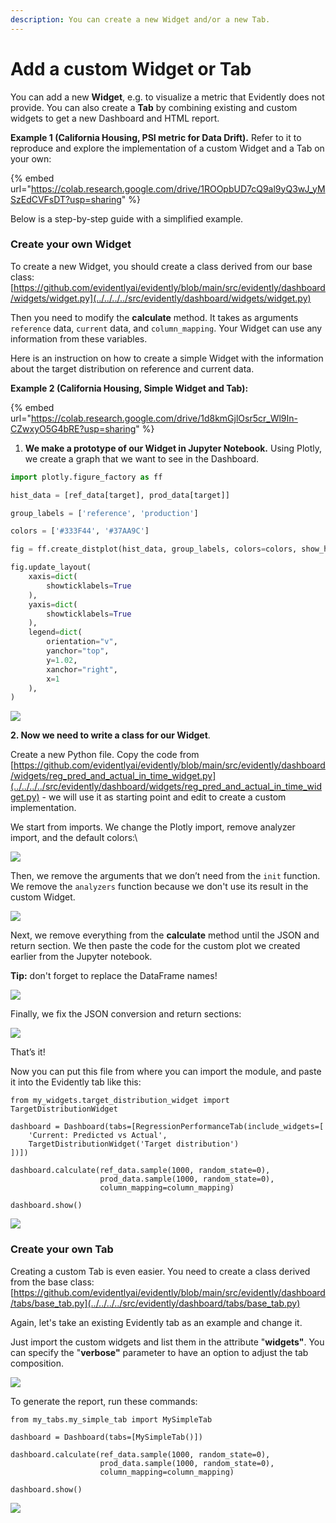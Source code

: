 ```yaml
---
description: You can create a new Widget and/or a new Tab.
---
```


# Add a custom Widget or Tab

You can add a new **Widget**, e.g. to visualize a metric that Evidently does not provide. You can also create a **Tab** by combining existing and custom widgets to get a new Dashboard and HTML report.

**Example 1 (California Housing, PSI metric for Data Drift).** Refer to it to reproduce and explore the implementation of a custom Widget and a Tab on your own:

{% embed url="https://colab.research.google.com/drive/1ROOpbUD7cQ9al9yQ3wJ_yMSzEdCVFsDT?usp=sharing" %}

Below is a step-by-step guide with a simplified example.

### Create your own Widget

To create a new Widget, you should create a class derived from our base class: [https://github.com/evidentlyai/evidently/blob/main/src/evidently/dashboard/widgets/widget.py](../../../../src/evidently/dashboard/widgets/widget.py)

Then you need to modify the **calculate** method. It takes as arguments `reference` data, `current` data, and `column_mapping`. Your Widget can use any information from these variables.

Here is an instruction on how to create a simple Widget with the information about the target distribution on reference and current data. &#x20;

**Example 2 (California Housing, Simple Widget and Tab):**

{% embed url="https://colab.research.google.com/drive/1d8kmGjlOsr5cr_Wl9In-CZwxyO5G4bRE?usp=sharing" %}

1. **We make a prototype of our Widget in Jupyter Notebook.** Using Plotly, we create a graph that we want to see in the Dashboard.&#x20;

```python
import plotly.figure_factory as ff

hist_data = [ref_data[target], prod_data[target]]

group_labels = ['reference', 'production']

colors = ['#333F44', '#37AA9C'] 

fig = ff.create_distplot(hist_data, group_labels, colors=colors, show_hist=False, show_rug=False)

fig.update_layout(     
    xaxis=dict(
        showticklabels=True
    ),
    yaxis=dict(
        showticklabels=True
    ),
    legend=dict(
        orientation="v",
        yanchor="top",
        y=1.02,
        xanchor="right",
        x=1
    ),
)
```

![](<../../.gitbook/assets/image (5).png>)

**2. Now we need to write a class for our Widget**.&#x20;

Create a new Python file. Copy the code from [https://github.com/evidentlyai/evidently/blob/main/src/evidently/dashboard/widgets/reg_pred_and_actual_in_time_widget.py](../../../../src/evidently/dashboard/widgets/reg_pred_and_actual_in_time_widget.py) - we will use it as starting point and edit to create a custom implementation.&#x20;

We start from imports. We change the Plotly import, remove analyzer import, and the default colors:\


![](<../../.gitbook/assets/image (8).png>)

Then, we remove the arguments that we don’t need from the `init` function. We remove the `analyzers` function because we don't use its result in the custom Widget.

![](<../../.gitbook/assets/image (9).png>)

Next, we remove everything from the **calculate** method until the JSON and return section. We then paste the code for the custom plot we created earlier from the Jupyter notebook.&#x20;

**Tip:** don't forget to replace the DataFrame names!

![](<../../.gitbook/assets/image (13).png>)

Finally, we fix the JSON conversion and return sections:

![](<../../.gitbook/assets/image (4).png>)

That’s it!&#x20;

Now you can put this file from where you can import the module, and paste it into the Evidently tab like this:

```
from my_widgets.target_distribution_widget import TargetDistributionWidget

dashboard = Dashboard(tabs=[RegressionPerformanceTab(include_widgets=[
    'Current: Predicted vs Actual',
    TargetDistributionWidget('Target distribution')
])])

dashboard.calculate(ref_data.sample(1000, random_state=0), 
                    prod_data.sample(1000, random_state=0), 
                    column_mapping=column_mapping)

dashboard.show()
```

![](<../../.gitbook/assets/image (3).png>)

### Create your own Tab

Creating a custom Tab is even easier. You need to create a class derived from the base class: [https://github.com/evidentlyai/evidently/blob/main/src/evidently/dashboard/tabs/base_tab.py](../../../../src/evidently/dashboard/tabs/base_tab.py)

Again, let's take an existing Evidently tab as an example and change it.

Just import the custom widgets and list them in the attribute "**widgets"**. You can specify the "**verbose"** parameter to have an option to adjust the tab composition.&#x20;

![](<../../.gitbook/assets/image (11).png>)

To generate the report, run these commands:

```
from my_tabs.my_simple_tab import MySimpleTab

dashboard = Dashboard(tabs=[MySimpleTab()])

dashboard.calculate(ref_data.sample(1000, random_state=0), 
                    prod_data.sample(1000, random_state=0), 
                    column_mapping=column_mapping)
                    
dashboard.show()
```

![](<../../.gitbook/assets/image (15).png>)

